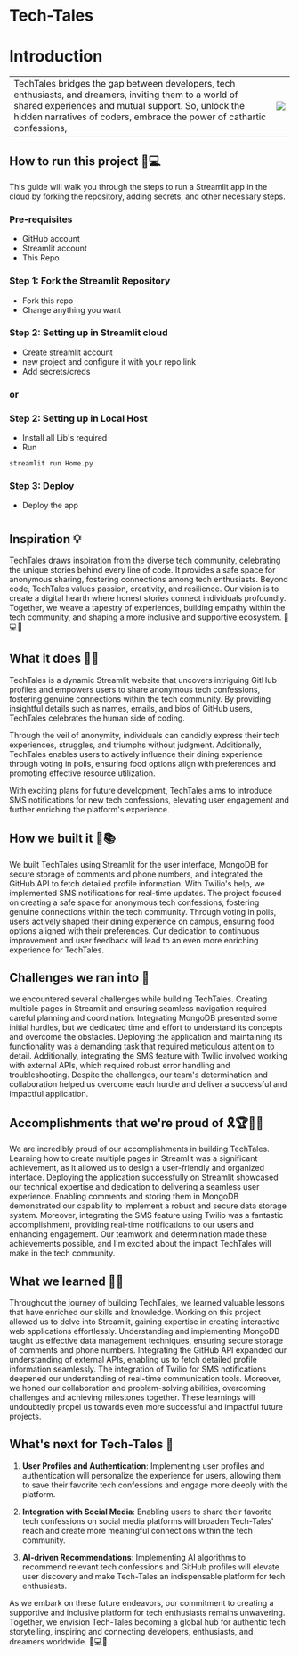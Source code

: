# Tech-Tales
# Introduction 
<table style="border: none;">
<tr>
  <td>TechTales bridges the gap between developers, tech enthusiasts, and dreamers, inviting them to a world of shared experiences and mutual support. So, unlock the hidden narratives of coders, embrace the power of cathartic confessions, </td>
<td><img src="https://i.ibb.co/FYgXtTZ/3d-rendering-emotions.jpg"/></td>
</tr>
</table>

## How to run this project 🚀💻
This guide will walk you through the steps to run a Streamlit app in the cloud by forking the repository, adding secrets, and other necessary steps.

### Pre-requisites
  * GitHub account
  * Streamlit account
  * This Repo

### Step 1: Fork the Streamlit Repository
   * Fork this repo
   * Change anything you want
    
### Step 2: Setting up in Streamlit cloud
   * Create streamlit account
   * new project and configure it with your repo link
   * Add secrets/creds
    
   ### or

### Step 2: Setting up in Local Host
   * Install all Lib's required
   * Run 
```
streamlit run Home.py
```

### Step 3: Deploy
   * Deploy the app 

#

## Inspiration 💡

TechTales draws inspiration from the diverse tech community, celebrating the unique stories behind every line of code. It provides a safe space for anonymous sharing, fostering connections among tech enthusiasts. Beyond code, TechTales values passion, creativity, and resilience. Our vision is to create a digital hearth where honest stories connect individuals profoundly. Together, we weave a tapestry of experiences, building empathy within the tech community, and shaping a more inclusive and supportive ecosystem. 🚀💻🌟

## What it does 💪🏫

TechTales is a dynamic Streamlit website that uncovers intriguing GitHub profiles and empowers users to share anonymous tech confessions, fostering genuine connections within the tech community. By providing insightful details such as names, emails, and bios of GitHub users, TechTales celebrates the human side of coding.

Through the veil of anonymity, individuals can candidly express their tech experiences, struggles, and triumphs without judgment. Additionally, TechTales enables users to actively influence their dining experience through voting in polls, ensuring food options align with preferences and promoting effective resource utilization.

With exciting plans for future development, TechTales aims to introduce SMS notifications for new tech confessions, elevating user engagement and further enriching the platform's experience. 

## How we built it 💪📚
We built TechTales using Streamlit for the user interface, MongoDB for secure storage of comments and phone numbers, and integrated the GitHub API to fetch detailed profile information. With Twilio's help, we implemented SMS notifications for real-time updates. The project focused on creating a safe space for anonymous tech confessions, fostering genuine connections within the tech community. Through voting in polls, users actively shaped their dining experience on campus, ensuring food options aligned with their preferences. Our dedication to continuous improvement and user feedback will lead to an even more enriching experience for TechTales. 

## Challenges we ran into 🧗
we encountered several challenges while building TechTales. Creating multiple pages in Streamlit and ensuring seamless navigation required careful planning and coordination. Integrating MongoDB presented some initial hurdles, but we dedicated time and effort to understand its concepts and overcome the obstacles. Deploying the application and maintaining its functionality was a demanding task that required meticulous attention to detail. Additionally, integrating the SMS feature with Twilio involved working with external APIs, which required robust error handling and troubleshooting. Despite the challenges, our team's determination and collaboration helped us overcome each hurdle and deliver a successful and impactful application. 

## Accomplishments that we're proud of 🎗️🏆👨‍🎓
We are  incredibly proud of our accomplishments in building TechTales. Learning how to create multiple pages in Streamlit was a significant achievement, as it allowed us to design a user-friendly and organized interface. Deploying the application successfully on Streamlit showcased our technical expertise and dedication to delivering a seamless user experience. Enabling comments and storing them in MongoDB demonstrated our capability to implement a robust and secure data storage system. Moreover, integrating the SMS feature using Twilio was a fantastic accomplishment, providing real-time notifications to our users and enhancing engagement. Our teamwork and determination made these achievements possible, and I'm excited about the impact TechTales will make in the tech community. 

## What we learned 🎯🌐
Throughout the journey of building TechTales, we learned valuable lessons that have enriched our skills and knowledge. Working on this project allowed us to delve into Streamlit, gaining expertise in creating interactive web applications effortlessly. Understanding and implementing MongoDB taught us effective data management techniques, ensuring secure storage of comments and phone numbers. Integrating the GitHub API expanded our understanding of external APIs, enabling us to fetch detailed profile information seamlessly. The integration of Twilio for SMS notifications deepened our understanding of real-time communication tools. Moreover, we honed our collaboration and problem-solving abilities, overcoming challenges and achieving milestones together. These learnings will undoubtedly propel us towards even more successful and impactful future projects. 


## What's next for Tech-Tales 🔮

1. **User Profiles and Authentication**: Implementing user profiles and authentication will personalize the experience for users, allowing them to save their favorite tech confessions and engage more deeply with the platform.

2. **Integration with Social Media**: Enabling users to share their favorite tech confessions on social media platforms will broaden Tech-Tales' reach and create more meaningful connections within the tech community.

3. **AI-driven Recommendations**: Implementing AI algorithms to recommend relevant tech confessions and GitHub profiles will elevate user discovery and make Tech-Tales an indispensable platform for tech enthusiasts.


As we embark on these future endeavors, our commitment to creating a supportive and inclusive platform for tech enthusiasts remains unwavering. Together, we envision Tech-Tales becoming a global hub for authentic tech storytelling, inspiring and connecting developers, enthusiasts, and dreamers worldwide. 🚀💻🌟

